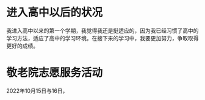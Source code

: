 # 进入高中以后的状况

我进入高中以来的第一个学期，我觉得我还是挺适应的，因为我已经习惯了高中的学习方法，适应了高中的学习环境。在接下来的学习中，我要更加努力，争取取得更好的成绩。

# 敬老院志愿服务活动

2022年10月15日与16日，